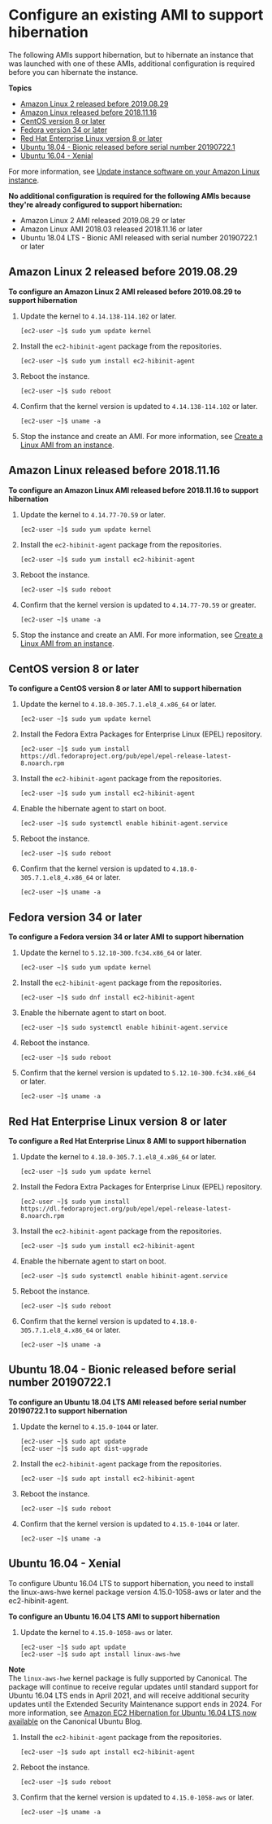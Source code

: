 # Configure an existing AMI to support hibernation<a name="hibernation-enabled-AMI"></a>

The following AMIs support hibernation, but to hibernate an instance that was launched with one of these AMIs, additional configuration is required before you can hibernate the instance\.

**Topics**
+ [Amazon Linux 2 released before 2019\.08\.29](#configure-AL2-for-hibernation)
+ [Amazon Linux released before 2018\.11\.16](#configure-AL-for-hibernation)
+ [CentOS version 8 or later](#configure-centos-for-hibernation)
+ [Fedora version 34 or later](#configure-fedora-for-hibernation)
+ [Red Hat Enterprise Linux version 8 or later](#configure-RHEL-for-hibernation)
+ [Ubuntu 18\.04 \- Bionic released before serial number 20190722\.1](#configure-ubuntu1804-for-hibernation)
+ [Ubuntu 16\.04 \- Xenial](#configure-ubuntu1604-for-hibernation)

For more information, see [Update instance software on your Amazon Linux instance](install-updates.md)\.

**No additional configuration is required for the following AMIs because they're already configured to support hibernation:**
+ Amazon Linux 2 AMI released 2019\.08\.29 or later
+ Amazon Linux AMI 2018\.03 released 2018\.11\.16 or later
+ Ubuntu 18\.04 LTS \- Bionic AMI released with serial number 20190722\.1 or later

## Amazon Linux 2 released before 2019\.08\.29<a name="configure-AL2-for-hibernation"></a>

**To configure an Amazon Linux 2 AMI released before 2019\.08\.29 to support hibernation**

1. Update the kernel to `4.14.138-114.102` or later\.

   ```
   [ec2-user ~]$ sudo yum update kernel
   ```

1. Install the `ec2-hibinit-agent` package from the repositories\.

   ```
   [ec2-user ~]$ sudo yum install ec2-hibinit-agent
   ```

1. Reboot the instance\.

   ```
   [ec2-user ~]$ sudo reboot
   ```

1. Confirm that the kernel version is updated to `4.14.138-114.102` or later\.

   ```
   [ec2-user ~]$ uname -a
   ```

1. Stop the instance and create an AMI\. For more information, see [Create a Linux AMI from an instance](creating-an-ami-ebs.md#how-to-create-ebs-ami)\.

## Amazon Linux released before 2018\.11\.16<a name="configure-AL-for-hibernation"></a>

**To configure an Amazon Linux AMI released before 2018\.11\.16 to support hibernation**

1. Update the kernel to `4.14.77-70.59` or later\.

   ```
   [ec2-user ~]$ sudo yum update kernel
   ```

1. Install the `ec2-hibinit-agent` package from the repositories\.

   ```
   [ec2-user ~]$ sudo yum install ec2-hibinit-agent
   ```

1. Reboot the instance\.

   ```
   [ec2-user ~]$ sudo reboot
   ```

1. Confirm that the kernel version is updated to `4.14.77-70.59` or greater\.

   ```
   [ec2-user ~]$ uname -a
   ```

1. Stop the instance and create an AMI\. For more information, see [Create a Linux AMI from an instance](creating-an-ami-ebs.md#how-to-create-ebs-ami)\.

## CentOS version 8 or later<a name="configure-centos-for-hibernation"></a>

**To configure a CentOS version 8 or later AMI to support hibernation**

1. Update the kernel to `4.18.0-305.7.1.el8_4.x86_64` or later\.

   ```
   [ec2-user ~]$ sudo yum update kernel
   ```

1. Install the Fedora Extra Packages for Enterprise Linux \(EPEL\) repository\.

   ```
   [ec2-user ~]$ sudo yum install https://dl.fedoraproject.org/pub/epel/epel-release-latest-8.noarch.rpm
   ```

1. Install the `ec2-hibinit-agent` package from the repositories\.

   ```
   [ec2-user ~]$ sudo yum install ec2-hibinit-agent
   ```

1. Enable the hibernate agent to start on boot\.

   ```
   [ec2-user ~]$ sudo systemctl enable hibinit-agent.service
   ```

1. Reboot the instance\.

   ```
   [ec2-user ~]$ sudo reboot
   ```

1. Confirm that the kernel version is updated to `4.18.0-305.7.1.el8_4.x86_64` or later\.

   ```
   [ec2-user ~]$ uname -a
   ```

## Fedora version 34 or later<a name="configure-fedora-for-hibernation"></a>

**To configure a Fedora version 34 or later AMI to support hibernation**

1. Update the kernel to `5.12.10-300.fc34.x86_64` or later\.

   ```
   [ec2-user ~]$ sudo yum update kernel
   ```

1. Install the `ec2-hibinit-agent` package from the repositories\.

   ```
   [ec2-user ~]$ sudo dnf install ec2-hibinit-agent
   ```

1. Enable the hibernate agent to start on boot\.

   ```
   [ec2-user ~]$ sudo systemctl enable hibinit-agent.service
   ```

1. Reboot the instance\.

   ```
   [ec2-user ~]$ sudo reboot
   ```

1. Confirm that the kernel version is updated to `5.12.10-300.fc34.x86_64` or later\.

   ```
   [ec2-user ~]$ uname -a
   ```

## Red Hat Enterprise Linux version 8 or later<a name="configure-RHEL-for-hibernation"></a>

**To configure a Red Hat Enterprise Linux 8 AMI to support hibernation**

1. Update the kernel to `4.18.0-305.7.1.el8_4.x86_64` or later\.

   ```
   [ec2-user ~]$ sudo yum update kernel
   ```

1. Install the Fedora Extra Packages for Enterprise Linux \(EPEL\) repository\.

   ```
   [ec2-user ~]$ sudo yum install https://dl.fedoraproject.org/pub/epel/epel-release-latest-8.noarch.rpm
   ```

1. Install the `ec2-hibinit-agent` package from the repositories\.

   ```
   [ec2-user ~]$ sudo yum install ec2-hibinit-agent
   ```

1. Enable the hibernate agent to start on boot\.

   ```
   [ec2-user ~]$ sudo systemctl enable hibinit-agent.service
   ```

1. Reboot the instance\.

   ```
   [ec2-user ~]$ sudo reboot
   ```

1. Confirm that the kernel version is updated to `4.18.0-305.7.1.el8_4.x86_64` or later\.

   ```
   [ec2-user ~]$ uname -a
   ```

## Ubuntu 18\.04 \- Bionic released before serial number 20190722\.1<a name="configure-ubuntu1804-for-hibernation"></a>

**To configure an Ubuntu 18\.04 LTS AMI released before serial number 20190722\.1 to support hibernation**

1. Update the kernel to `4.15.0-1044` or later\.

   ```
   [ec2-user ~]$ sudo apt update
   [ec2-user ~]$ sudo apt dist-upgrade
   ```

1. Install the `ec2-hibinit-agent` package from the repositories\.

   ```
   [ec2-user ~]$ sudo apt install ec2-hibinit-agent
   ```

1. Reboot the instance\.

   ```
   [ec2-user ~]$ sudo reboot
   ```

1. Confirm that the kernel version is updated to `4.15.0-1044` or later\.

   ```
   [ec2-user ~]$ uname -a
   ```

## Ubuntu 16\.04 \- Xenial<a name="configure-ubuntu1604-for-hibernation"></a>

To configure Ubuntu 16\.04 LTS to support hibernation, you need to install the linux\-aws\-hwe kernel package version 4\.15\.0\-1058\-aws or later and the ec2\-hibinit\-agent\.

**To configure an Ubuntu 16\.04 LTS AMI to support hibernation**

1. Update the kernel to `4.15.0-1058-aws` or later\.

   ```
   [ec2-user ~]$ sudo apt update
   [ec2-user ~]$ sudo apt install linux-aws-hwe
   ```
**Note**  
The `linux-aws-hwe` kernel package is fully supported by Canonical\. The package will continue to receive regular updates until standard support for Ubuntu 16\.04 LTS ends in April 2021, and will receive additional security updates until the Extended Security Maintenance support ends in 2024\. For more information, see [Amazon EC2 Hibernation for Ubuntu 16\.04 LTS now available](https://ubuntu.com/blog/amazon-ec2-hibernation-for-ubuntu-16-04-lts-now-available) on the Canonical Ubuntu Blog\.

1. Install the `ec2-hibinit-agent` package from the repositories\.

   ```
   [ec2-user ~]$ sudo apt install ec2-hibinit-agent
   ```

1. Reboot the instance\.

   ```
   [ec2-user ~]$ sudo reboot
   ```

1. Confirm that the kernel version is updated to `4.15.0-1058-aws` or later\.

   ```
   [ec2-user ~]$ uname -a
   ```